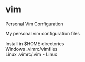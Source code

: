 # vim
Personal Vim Configuration

My personal vim configuration files

Install in $HOME directories<br/>
Windows _vimrc/vimfiles<br/>
Linux   .vimrc/.vim - Linux<br/>
